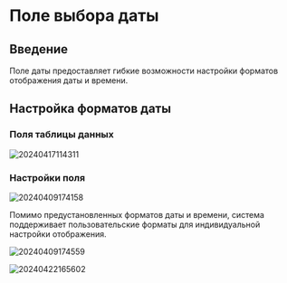 # Поле выбора даты

## Введение

Поле даты предоставляет гибкие возможности настройки форматов отображения даты и времени.

## Настройка форматов даты

### Поля таблицы данных

![20240417114311](https://static-docs.nocobase.com/20240417114311.png)

### Настройки поля

![20240409174158](https://static-docs.nocobase.com/20240409174158.png)

Помимо предустановленных форматов даты и времени, система поддерживает пользовательские форматы для индивидуальной настройки отображения.

![20240409174559](https://static-docs.nocobase.com/20240409174559.png)

![20240422165602](https://static-docs.nocobase.com/20240422165602.png)
